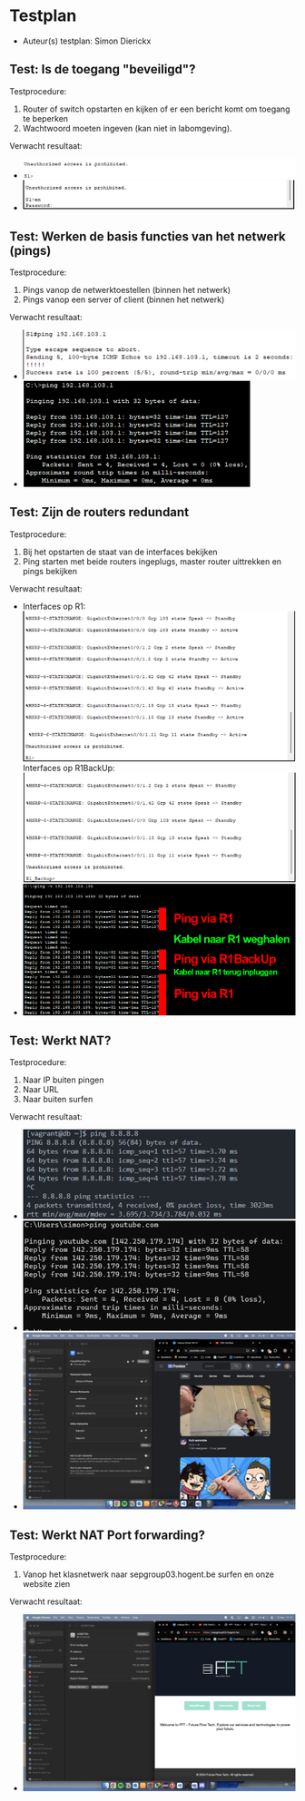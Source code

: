 # Testplan

- Auteur(s) testplan: Simon Dierickx

## Test: Is de toegang "beveiligd"?
Testprocedure:
1. Router of switch opstarten en kijken of er een bericht komt om toegang te beperken
2. Wachtwoord moeten ingeven (kan niet in labomgeving).

Verwacht resultaat:

- ![Bericht om toegang te beperken](./img/beveiligdeToegang.png)<br>
- ![Wachtwoord beveiligde toegang](./img/beveiligdeToegang1.png)

## Test: Werken de basis functies van het netwerk (pings)
Testprocedure:
1. Pings vanop de netwerktoestellen (binnen het netwerk)
2. Pings vanop een server of client (binnen het netwerk)

Verwacht resultaat:

- ![Ping vanaf S1](./img/pingS1.png)
- ![Ping vanaf server](./img/pingServer.png)

## Test: Zijn de routers redundant
Testprocedure:
1. Bij het opstarten de staat van de interfaces bekijken
2. Ping starten met beide routers ingeplugs, master router uittrekken en pings bekijken

Verwacht resultaat:

- Interfaces op R1: ![Interfaces R1](./img/router1Interfaces.png)<br>Interfaces op R1BackUp: ![Interfaces R1BackUp](./img/routerBackupInterfaces.png)
- ![Ping met en zonder master router](./img/testHSRP.png)

## Test: Werkt NAT?
Testprocedure:
1. Naar IP buiten pingen
2. Naar URL 
3. Naar buiten surfen

Verwacht resultaat:

- ![Ping naar buiten via IP](./img/pingBuitenIP.png)
- ![Ping naar buiten via URL](./img/pingBuitenURL.png)
- ![Surfen naar buiten via URL](./img/surfenBuiten.png)

## Test: Werkt NAT Port forwarding?
Testprocedure:
1. Vanop het klasnetwerk naar sepgroup03.hogent.be surfen en onze website zien

Verwacht resultaat:
- ![Surfen naar eigen website van buiten](./img/websiteKlasnetwerk.png)

